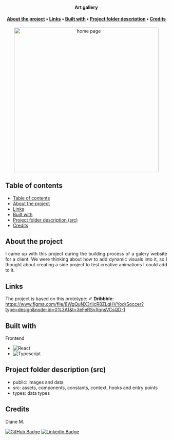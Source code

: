 <div align="center">
    <h4><b>Art gallery</b></h4>
    <h4>
        <a href="#about">About the project</a>
        •
        <a href="#links">Links</a>
        •
        <a href="#built-with">Built with</a>
        •
        <a href="#architecture">Project folder description</a>
        •
        <a href="#contact">Credits</a>
    </h4>
</div>

<p align="center"> 
    <img src="public/screen1.png" alt="home page" height="450" width="auto">
</p>

## Table of contents

- [Table of contents](#table-of-contents)
- [About the project](#about-the-project)
- [Links](#links)
- [Built with](#built-with)
- [Project folder description (src)](#project-folder-description-src)
- [Credits](#credits)

## About the project

<p align="justify"> 
  I came up with this project during the building process of a galery website for a client. We were thinking about how to add dynamic visuals into it, so I thought about creating a side project to test creative animations I could add to it.
</p>


## Links

The project is based on this prototype:
✐ **Dribbble**: https://www.figma.com/file/8WgQuNX3rIicR8ZLqHVYod/Soccer?type=design&node-id=0%3A1&t=3eFeRSvXqnsVCsQD-1


## Built with

Frontend
* ![React](https://img.shields.io/badge/react-%2320232a.svg?style=for-the-badge&logo=react&logoColor=%2361DAFB)
* ![Typescript](https://img.shields.io/badge/TypeScript-007ACC?style=for-the-badge&logo=typescript&logoColor=white)


## Project folder description (src)

* public: images and data
* src: assets, components, constants, context, hooks and entry points
* types: data types


## Credits

<p>Diane M.</p>

[![GitHub Badge](https://img.shields.io/badge/GitHub-100000?style=for-the-badge&logo=github&logoColor=white)](https://github.com/dkm94)
[![LinkedIn Badge](https://img.shields.io/badge/LinkedIn-0077B5?style=for-the-badge&logo=linkedin&logoColor=white)](https://www.linkedin.com/in/diane-mpk/)

